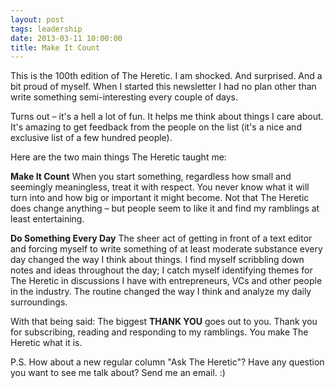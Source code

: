 ```yaml
---
layout: post
tags: leadership
date: 2013-03-11 10:00:00
title: Make It Count
---
```

This is the 100th edition of The Heretic. I am shocked. And surprised. And a bit proud of myself. When I started this newsletter I had no plan other than write something semi-interesting every couple of days.

Turns out – it's a hell a lot of fun. It helps me think about things I care about. It's amazing to get feedback from the people on the list (it's a nice and exclusive list of a few hundred people).

Here are the two main things The Heretic taught me:

**Make It Count**
When you start something, regardless how small and seemingly meaningless, treat it with respect. You never know what it will turn into and how big or important it might become. Not that The Heretic does change anything – but people seem to like it and find my ramblings at least entertaining.

**Do Something Every Day**
The sheer act of getting in front of a text editor and forcing myself to write something of at least moderate substance every day changed the way I think about things. I find myself scribbling down notes and ideas throughout the day; I catch myself identifying themes for The Heretic in discussions I have with entrepreneurs, VCs and other people in the industry. The routine changed the way I think and analyze my daily surroundings.

With that being said: The biggest **THANK YOU** goes out to you. Thank you for subscribing, reading and responding to my ramblings. You make The Heretic what it is.

P.S. How about a new regular column "Ask The Heretic"? Have any question you want to see me talk about? Send me an email. :)